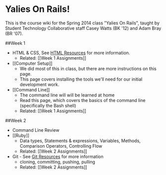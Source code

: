# Yalies On Rails!
This is the course wiki for the Spring 2014 class "Yalies On Rails", taught by Student Technology Collaborative staff Casey Watts (BK '12) and Adam Bray (BR '07).

##Week 1
- HTML & CSS, See [HTML Resources](Resources#html--css) for more information.
  - Related: [[Week 1 Assignments]]
- [[Computer Setup]]
  - We did most of this in class, but there are more instructions on this page.
  - This page covers installing the tools we'll need for our initial development work.
- [[Command Line]]
  - The command line will will be learned at home
  - Read this page, which covers the basics of the command line (specifically the Bash shell)
  - Related: [[Week 1 Assignments]]

##Week 2
- Command Line Review
- [[Ruby]]
  - Data types, Statements & expressions, Variables, Methods, Comparison Operators, Controlling Flow
  - Related: [[Week 2 Assignments]]
- Git - See [Git Resources](Resources#wiki-git) for more information
  - cloning, committing, pushing, pulling
  - Related: [[Week 2 Assignments]]